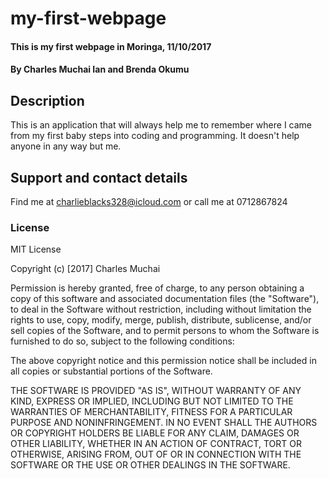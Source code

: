 # my-first-webpage

#### This is my first webpage in Moringa, 11/10/2017

#### By Charles Muchai Ian and Brenda Okumu

## Description

This is an application that will always help me to remember where I came from my first baby steps into coding and programming. It doesn't help anyone in any way but me.


## Support and contact details

Find me at charlieblacks328@icloud.com or call me at 0712867824

### License

MIT License

Copyright (c) [2017] Charles Muchai

Permission is hereby granted, free of charge, to any person obtaining a copy
of this software and associated documentation files (the "Software"), to deal
in the Software without restriction, including without limitation the rights
to use, copy, modify, merge, publish, distribute, sublicense, and/or sell
copies of the Software, and to permit persons to whom the Software is
furnished to do so, subject to the following conditions:

The above copyright notice and this permission notice shall be included in all
copies or substantial portions of the Software.

THE SOFTWARE IS PROVIDED "AS IS", WITHOUT WARRANTY OF ANY KIND, EXPRESS OR
IMPLIED, INCLUDING BUT NOT LIMITED TO THE WARRANTIES OF MERCHANTABILITY,
FITNESS FOR A PARTICULAR PURPOSE AND NONINFRINGEMENT. IN NO EVENT SHALL THE
AUTHORS OR COPYRIGHT HOLDERS BE LIABLE FOR ANY CLAIM, DAMAGES OR OTHER
LIABILITY, WHETHER IN AN ACTION OF CONTRACT, TORT OR OTHERWISE, ARISING FROM,
OUT OF OR IN CONNECTION WITH THE SOFTWARE OR THE USE OR OTHER DEALINGS IN THE
SOFTWARE.
